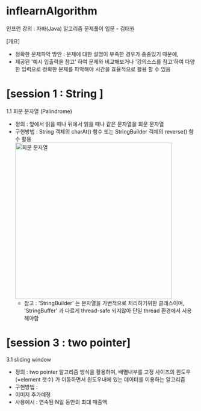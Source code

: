 # inflearnAlgorithm
인프런 강의 : 자바(Java) 알고리즘 문제풀이 입문 - 김태원 

[개요]  
- 정확한 문제파악 방안 : 문제에 대한 설명이 부족한 경우가 종종있기 때문에,  
- 제공된 '예시 입출력을 참고' 하여 문제와 비교해보거나 '강의소스를 참고'하여 다양한 입력으로 정확한 문제를 파악해야 시간을 효율적으로 활용 할 수 있음


# [session 1 : String ]      
1.1 회문 문자열 (Palindrome)   
- 정의 : 앞에서 읽을 때나 뒤에서 읽을 때나 같은 문자열을 회문 문자열   
- 구현방법 : String 객체의 charAt() 함수 또는 StringBuilder 객체의 reverse() 함수 활용  
  <img width="416" alt="회문 문자열" src="https://github.com/kwangho-park/inflearnAlgorithm/assets/44250982/6beb2c08-f62f-411c-9cba-48d5a2d01ee4">    
  - 참고 : 'StringBuilder' 는 문자열을 가변적으로 처리하기위한 클래스이며, 'StringBuffer' 과 다르게 thread-safe 되지않아 단일 thread 환경에서 사용해야함   


# [session 3 : two pointer]     

3.1 sliding window   
- 정의 : two pointer 알고리즘 방식을 활용하며, 배멸내부를 고정 사이즈의 윈도우 (=element 갯수) 가 이동하면서 윈도우내에 있는 데이터를 이용하는 알고리즘   
- 구현방법 :   
- 이미지 추가예정    
- 사용예시 : 연속된 N일 동안의 최대 매출액   
